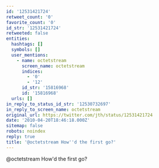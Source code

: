 ```yaml
---
id: '12531421724'
retweet_count: '0'
favorite_count: '0'
id_str: '12531421724'
retweeted: false
entities:
  hashtags: []
  symbols: []
  user_mentions:
    - name: octetstream
      screen_name: octetstream
      indices:
        - '0'
        - '12'
      id_str: '15816968'
      id: '15816968'
  urls: []
in_reply_to_status_id_str: '12530732697'
in_reply_to_screen_name: octetstream
original_url: https://twitter.com/jth/status/12531421724
date: '2010-04-20T18:46:18.000Z'
sitemap: false
robots: noindex
reply: true
title: '@octetstream How''d the first go?'
---
```


@octetstream How'd the first go?